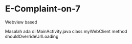 # E-Complaint-on-7
Webview based

Masalah ada di MainActivity.java
class myWebClient 
method shouldOverrideUrlLoading
